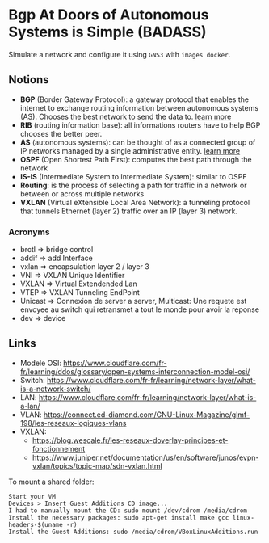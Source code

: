 # Bgp At Doors of Autonomous Systems is Simple (BADASS)

Simulate a network and configure it using `GNS3` with `images
docker`.

## Notions

- <strong>BGP</strong> (Border Gateway Protocol): a gateway protocol that enables the internet to exchange routing information between autonomous systems (AS). Chooses the best network to send the data to. [learn more](https://www.fortinet.com/resources/cyberglossary/bgp-border-gateway-protocol)
- <strong>RIB</strong> (routing information base): all informations routers have to help BGP chooses the better peer.
- <strong>AS</strong> (autonomous systems): can be thought of as a connected group of IP networks managed by a single administrative entity. [learn more](https://www.techtarget.com/searchnetworking/definition/autonomous-system)
- <strong>OSPF</strong> (Open Shortest Path First): computes the best path through the network
- <strong>IS-IS</strong> (Intermediate System to Intermediate System): similar to OSPF
- <strong>Routing</strong>: is the process of selecting a path for traffic in a network or between or across multiple networks
- <strong>VXLAN</strong> (Virtual eXtensible Local Area Network): a tunneling protocol that tunnels Ethernet (layer 2) traffic over an IP (layer 3) network.

### Acronyms

- brctl => bridge control
- addif => add Interface
- vxlan => encapsulation layer 2 / layer 3
- VNI => VXLAN Unique Identifier
- VXLAN => Virtual Extendended Lan
- VTEP => VXLAN Tunneling EndPoint
- Unicast => Connexion de server a server, Multicast: Une requete est envoyee au switch qui retransmet a tout le monde pour avoir la reponse
- dev => device

## Links

- Modele OSI: https://www.cloudflare.com/fr-fr/learning/ddos/glossary/open-systems-interconnection-model-osi/
- Switch: https://www.cloudflare.com/fr-fr/learning/network-layer/what-is-a-network-switch/
- LAN: https://www.cloudflare.com/fr-fr/learning/network-layer/what-is-a-lan/
- VLAN: https://connect.ed-diamond.com/GNU-Linux-Magazine/glmf-198/les-reseaux-logiques-vlans
- VXLAN: 
    - https://blog.wescale.fr/les-reseaux-doverlay-principes-et-fonctionnement
    - https://www.juniper.net/documentation/us/en/software/junos/evpn-vxlan/topics/topic-map/sdn-vxlan.html
 

To mount a shared folder: 

    Start your VM
    Devices > Insert Guest Additions CD image...
    I had to manually mount the CD: sudo mount /dev/cdrom /media/cdrom
    Install the necessary packages: sudo apt-get install make gcc linux-headers-$(uname -r)
    Install the Guest Additions: sudo /media/cdrom/VBoxLinuxAdditions.run

